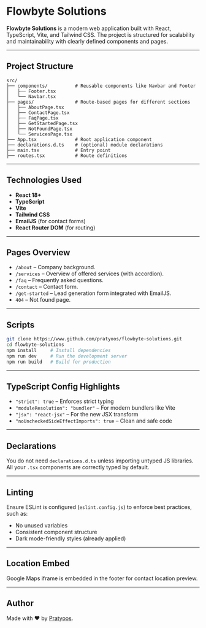 # Flowbyte Solutions

**Flowbyte Solutions** is a modern web application built with React, TypeScript, Vite, and Tailwind CSS. The project is structured for scalability and maintainability with clearly defined components and pages.

---

## Project Structure

```
src/
├── components/          # Reusable components like Navbar and Footer
│   ├── Footer.tsx
│   └── Navbar.tsx
├── pages/               # Route-based pages for different sections
│   ├── AboutPage.tsx
│   ├── ContactPage.tsx
│   ├── FaqPage.tsx
│   ├── GetStartedPage.tsx
│   ├── NotFoundPage.tsx
│   └── ServicesPage.tsx
├── App.tsx              # Root application component
├── declarations.d.ts    # (optional) module declarations
├── main.tsx             # Entry point
├── routes.tsx           # Route definitions
```

---

## Technologies Used

- **React 18+**
- **TypeScript**
- **Vite**
- **Tailwind CSS**
- **EmailJS** (for contact forms)
- **React Router DOM** (for routing)

---

## Pages Overview

- `/about` – Company background.
- `/services` – Overview of offered services (with accordion).
- `/faq` – Frequently asked questions.
- `/contact` – Contact form.
- `/get-started` – Lead generation form integrated with EmailJS.
- `404` – Not found page.

---

## Scripts

```bash
git clone https://www.github.com/pratyoos/flowbyte-solutions.git
cd flowbyte-solutions
npm install     # Install dependencies
npm run dev     # Run the development server
npm run build   # Build for production
```

---

## TypeScript Config Highlights

- `"strict": true` – Enforces strict typing
- `"moduleResolution": "bundler"` – For modern bundlers like Vite
- `"jsx": "react-jsx"` – For the new JSX transform
- `"noUncheckedSideEffectImports": true` – Clean and safe code

---

## Declarations

You do not need `declarations.d.ts` unless importing untyped JS libraries. All your `.tsx` components are correctly typed by default.

---

## Linting

Ensure ESLint is configured (`eslint.config.js`) to enforce best practices, such as:

- No unused variables
- Consistent component structure
- Dark mode-friendly styles (already applied)

---

## Location Embed

Google Maps iframe is embedded in the footer for contact location preview.

---

## Author

Made with ❤️ by [Pratyoos](https://github.com/pratyoos).

